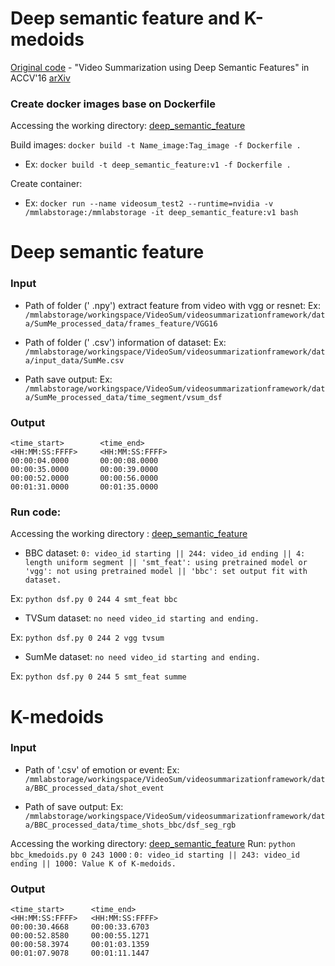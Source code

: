 # Deep semantic feature and K-medoids
[Original code](https://github.com/mayu-ot/vsum_dsf) - "Video Summarization using Deep Semantic Features" in ACCV'16 [arXiv](https://arxiv.org/abs/1609.08758)
### Create docker images base on Dockerfile
Accessing the working directory: 
[deep_semantic_feature](https://github.com/tiendv/videosummarizationframework/tree/master/source/src/baseline/deep_semantic_feature)

Build images: `docker build -t Name_image:Tag_image -f Dockerfile .`

- Ex: `docker build -t deep_semantic_feature:v1 -f Dockerfile .`

Create container:

- Ex: `docker run --name videosum_test2 --runtime=nvidia -v /mmlabstorage:/mmlabstorage -it deep_semantic_feature:v1 bash`
# Deep semantic feature
### Input
- Path of folder (' .npy')  extract feature from video with vgg or resnet:
Ex: `/mmlabstorage/workingspace/VideoSum/videosummarizationframework/data/SumMe_processed_data/frames_feature/VGG16`

- Path of folder (' .csv') information of dataset:
Ex: `/mmlabstorage/workingspace/VideoSum/videosummarizationframework/data/input_data/SumMe.csv`

- Path save output:
Ex: `/mmlabstorage/workingspace/VideoSum/videosummarizationframework/data/SumMe_processed_data/time_segment/vsum_dsf`

### Output
```
<time_start>        <time_end>
<HH:MM:SS:FFFF>     <HH:MM:SS:FFFF>
00:00:04.0000       00:00:08.0000
00:00:35.0000       00:00:39.0000
00:00:52.0000       00:00:56.0000
00:01:31.0000       00:01:35.0000
```
### Run code: 
Accessing the working directory :
[deep_semantic_feature](https://github.com/tiendv/videosummarizationframework/tree/master/source/src/baseline/deep_semantic_feature)

-   BBC dataset: `0: video_id starting || 244: video_id ending || 4: length uniform segment || 'smt_feat': using pretrained model or 'vgg': not using pretrained model || 'bbc': set output fit with dataset.`

Ex: `python dsf.py 0 244 4 smt_feat bbc`

-   TVSum dataset: `no need video_id starting and ending.`

Ex: `python dsf.py 0 244 2 vgg tvsum`

-   SumMe dataset: `no need video_id starting and ending.`

Ex: `python dsf.py 0 244 5 smt_feat summe`

# K-medoids

### Input
- Path of '.csv' of emotion or event:
Ex: `/mmlabstorage/workingspace/VideoSum/videosummarizationframework/data/BBC_processed_data/shot_event`

- Path of save output:
Ex: `/mmlabstorage/workingspace/VideoSum/videosummarizationframework/data/BBC_processed_data/time_shots_bbc/dsf_seg_rgb`

Accessing the working directory:
[deep_semantic_feature](https://github.com/tiendv/videosummarizationframework/tree/master/source/src/baseline/deep_semantic_feature)
Run: `python bbc_kmedoids.py 0 243 1000` : `0: video_id starting || 243: video_id ending || 1000: Value K of K-medoids.`

### Output
```
<time_start>      <time_end>
<HH:MM:SS:FFFF>   <HH:MM:SS:FFFF>
00:00:30.4668     00:00:33.6703
00:00:52.8580     00:00:55.1271
00:00:58.3974     00:01:03.1359
00:01:07.9078     00:01:11.1447
```
